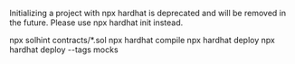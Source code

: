  Initializing a project with npx hardhat is deprecated and will be removed in the future.
 Please use npx hardhat init instead.



npx solhint contracts/*.sol
npx hardhat compile
npx hardhat deploy
npx hardhat deploy --tags mocks